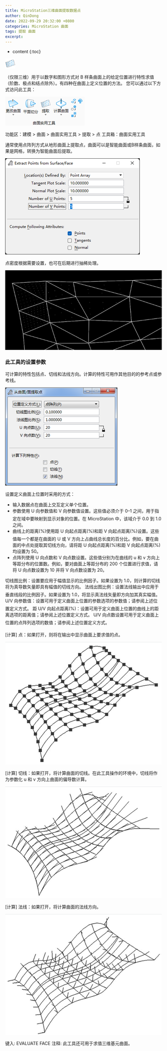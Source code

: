 ```yaml
---
title: MicroStation三维曲面提取数据点
author: QinDong
date: 2022-09-29 20:32:00 +0800
categories: MicroStation 曲面
tags: 提取 曲面
excerpt: 
---
```

* content
{:toc}

![](/img/2022/2022-09-29-20-55-15.png)

（仅限三维）用于以数字和图形方式对 B 样条曲面上的给定位置进行特性求值（阶数、极点和结点除外）。有四种在曲面上定义位置的方法。
您可以通过以下方式访问此工具：

![](/img/2022/2022-09-29-20-55-23.png)

功能区：建模 > 曲面 > 曲面实用工具 > 提取 > 点
工具箱：曲面实用工具


通常使用点阵列方式从地形曲面上提取点，曲面可以是智能曲面或B样条曲面，如果是网格，转换为智能曲面后提取。

![](/img/2022/2022-09-29-21-05-35.png)

点密度根据需要设置，也可在后期进行抽稀处理。

![](/img/2022/2022-09-29-21-06-28.png)

### 此工具的设置参数

可计算的特性包括点、切线和法线方向。计算的特性可用作其他目的的参考点或参考线。

![](/img/2022/2022-09-29-20-55-35.png)

设置定义曲面上位置时采用的方式：
- 输入数据点在曲面上交互定义单个位置。
- 参数使用 U 向参数值和 V 向参数值设置。这些值必须介于 0–1 之间，用于指定在域中要映射到显示对象的位置。在 MicroStation 中，该域介于 0.0 到 1.0 之间。
- 曲线上的距离(%)使用距 U 向起点距离(%)和距 V 向起点距离(%)设置。这些值每一个都是在曲面的 U 或 V 方向上占曲线总长度的百分比。例如，要在曲面的中点处提取其切线方向，请将距 U 向起点距离(%)和距 V 向起点距离(%)均设置为 50。
- 点阵列使用 U 向点数和 V 向点数设置。这些值分别为在曲线的 u 和 v 方向上等距分布的位置数。例如，要对曲面上等距分布的 200 个位置进行求值，请将 U 向点数设置为 10 并将 V 向点数设置为 20。

切线图比例：设置要应用于幅值显示的比例因子。如果设置为 1.0，则计算的切线将为真导数矢量即具有幅值的切线方向。
法线出图比例：设置法线输出中应用于垂直线段的比例因子。如果设置为 1.0，将显示真法线矢量即方向加其真实幅值。
U/V 向参数值：设置可用于定义曲面上位置的参数选项的参数值；请参阅上述位置定义方式。
距 U/V 向起点距离(%)：设置可用于定义曲面上位置的曲线上的距离选项的距离值；请参阅上述位置定义方式。
U/V 向点数设置可用于定义曲面上位置的点阵列选项的数值；请参阅上述位置定义方式。

[计算] 点：如果打开，则将在输出中显示曲面上要求值的点。

![](/img/2022/2022-09-29-20-55-58.png)

[计算] 切线：如果打开，将计算曲面的切线。在此工具操作的环境中，切线将作为参数化 u 和 v 方向上曲面的偏导数计算。

![](/img/2022/2022-09-29-20-56-07.png)

[计算] 法线：如果打开，将计算曲面的法线方向。

![](/img/2022/2022-09-29-20-56-15.png)

键入: EVALUATE FACE
注释: 此工具还可用于求值三维基元曲面。